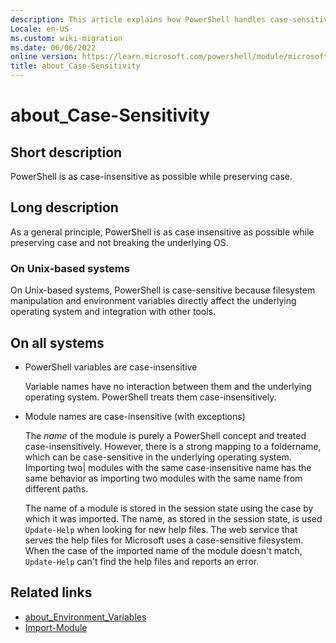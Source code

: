```yaml
---
description: This article explains how PowerShell handles case-sensitivity.
Locale: en-US
ms.custom: wiki-migration
ms.date: 06/06/2022
online version: https://learn.microsoft.com/powershell/module/microsoft.powershell.core/about/about_case-sensitivity?view=powershell-7.5&WT.mc_id=ps-gethelp
title: about_Case-Sensitivity
---
```

# about_Case-Sensitivity

## Short description

PowerShell is as case-insensitive as possible while preserving case.

## Long description

As a general principle, PowerShell is as case insensitive as possible while
preserving case and not breaking the underlying OS.

### On Unix-based systems

On Unix-based systems, PowerShell is case-sensitive because filesystem
manipulation and environment variables directly affect the underlying
operating system and integration with other tools.

## On all systems

- PowerShell variables are case-insensitive

  Variable names have no interaction between them and the underlying operating
  system. PowerShell treats them case-insensitively.

- Module names are case-insensitive (with exceptions)

  The _name_ of the module is purely a PowerShell concept and treated
  case-insensitively. However, there is a strong mapping to a foldername, which
  can be case-sensitive in the underlying operating system. Importing two|
  modules with the same case-insensitive name has the same behavior as
  importing two modules with the same name from different paths.

  The name of a module is stored in the session state using the case by which
  it was imported. The name, as stored in the session state, is used
  `Update-Help` when looking for new help files.
  The web service that serves the help files for Microsoft uses a
  case-sensitive filesystem. When the case of the imported name of the module
  doesn't match, `Update-Help` can't find the help files and reports an error.

## Related links

- [about_Environment_Variables](about_Environment_Variables.md)
- [Import-Module](xref:Microsoft.PowerShell.Core.Import-Module)
